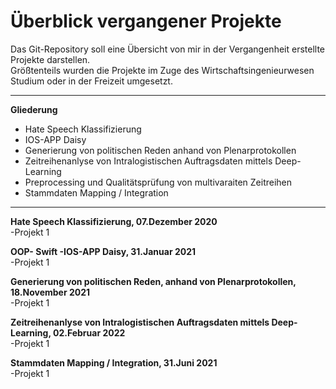 # Überblick vergangener Projekte

Das Git-Repository soll eine Übersicht von mir in der Vergangenheit erstellte Projekte darstellen.<br>
Größtenteils wurden die Projekte im Zuge des Wirtschaftsingenieurwesen Studium oder in der Freizeit umgesetzt. <br>
<hr>
<p> <b>Gliederung</b>
<ul>
  <li>Hate Speech Klassifizierung</li>
  <li>IOS-APP Daisy</li>
  <li>Generierung von politischen Reden anhand von Plenarprotokollen</</li>
  <li>Zeitreihenanlyse von Intralogistischen Auftragsdaten mittels Deep-Learning</li>
  <li>Preprocessing und Qualitätsprüfung von multivaraiten Zeitreihen</li>
  <li>Stammdaten Mapping / Integration</li>
</ul>
<hr>

<b>Hate Speech Klassifizierung, 07.Dezember 2020 </b>
<br>
-Projekt 1
<br>

<b>OOP- Swift -IOS-APP Daisy, 31.Januar 2021</b>
<br>
-Projekt 1
<br>


<b>Generierung von politischen Reden, anhand von Plenarprotokollen, 18.November 2021</b>
<br>
-Projekt 1
<br>


<b>Zeitreihenanlyse von Intralogistischen Auftragsdaten mittels Deep-Learning, 02.Februar 2022</b>
<br>
-Projekt 1
<br>

<b>Stammdaten Mapping / Integration, 31.Juni 2021</b>
<br>
-Projekt 1
<br>

